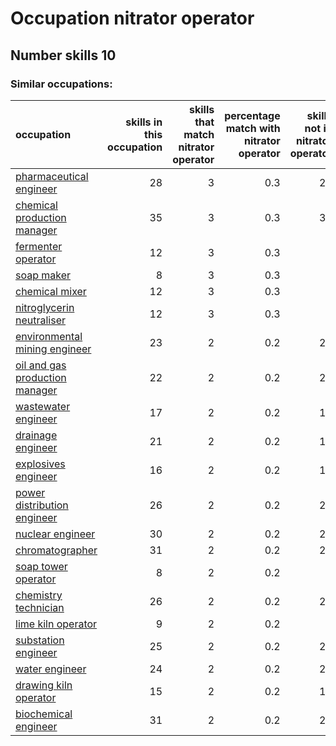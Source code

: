 # Occupation nitrator operator
## Number skills 10
### Similar occupations:
| occupation                                                          |   skills in this occupation |   skills that match nitrator operator |   percentage match with nitrator operator |   skills not in nitrator operator |
|:--------------------------------------------------------------------|----------------------------:|--------------------------------------:|------------------------------------------:|----------------------------------:|
| [pharmaceutical engineer](pharmaceutical_engineer.md)               |                          28 |                                     3 |                                       0.3 |                                25 |
| [chemical production manager](chemical_production_manager.md)       |                          35 |                                     3 |                                       0.3 |                                32 |
| [fermenter operator](fermenter_operator.md)                         |                          12 |                                     3 |                                       0.3 |                                 9 |
| [soap maker](soap_maker.md)                                         |                           8 |                                     3 |                                       0.3 |                                 5 |
| [chemical mixer](chemical_mixer.md)                                 |                          12 |                                     3 |                                       0.3 |                                 9 |
| [nitroglycerin neutraliser](nitroglycerin_neutraliser.md)           |                          12 |                                     3 |                                       0.3 |                                 9 |
| [environmental mining engineer](environmental_mining_engineer.md)   |                          23 |                                     2 |                                       0.2 |                                21 |
| [oil and gas production manager](oil_and_gas_production_manager.md) |                          22 |                                     2 |                                       0.2 |                                20 |
| [wastewater engineer](wastewater_engineer.md)                       |                          17 |                                     2 |                                       0.2 |                                15 |
| [drainage engineer](drainage_engineer.md)                           |                          21 |                                     2 |                                       0.2 |                                19 |
| [explosives engineer](explosives_engineer.md)                       |                          16 |                                     2 |                                       0.2 |                                14 |
| [power distribution engineer](power_distribution_engineer.md)       |                          26 |                                     2 |                                       0.2 |                                24 |
| [nuclear engineer](nuclear_engineer.md)                             |                          30 |                                     2 |                                       0.2 |                                28 |
| [chromatographer](chromatographer.md)                               |                          31 |                                     2 |                                       0.2 |                                29 |
| [soap tower operator](soap_tower_operator.md)                       |                           8 |                                     2 |                                       0.2 |                                 6 |
| [chemistry technician](chemistry_technician.md)                     |                          26 |                                     2 |                                       0.2 |                                24 |
| [lime kiln operator](lime_kiln_operator.md)                         |                           9 |                                     2 |                                       0.2 |                                 7 |
| [substation engineer](substation_engineer.md)                       |                          25 |                                     2 |                                       0.2 |                                23 |
| [water engineer](water_engineer.md)                                 |                          24 |                                     2 |                                       0.2 |                                22 |
| [drawing kiln operator](drawing_kiln_operator.md)                   |                          15 |                                     2 |                                       0.2 |                                13 |
| [biochemical engineer](biochemical_engineer.md)                     |                          31 |                                     2 |                                       0.2 |                                29 |
